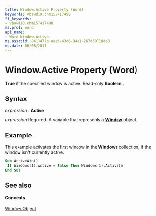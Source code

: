 ```yaml
---
title: Window.Active Property (Word)
keywords: vbawd10.chm157417498
f1_keywords:
- vbawd10.chm157417498
ms.prod: word
api_name:
- Word.Window.Active
ms.assetid: 8413477e-aee6-43c6-34e1-267a59718da3
ms.date: 06/08/2017
---
```



# Window.Active Property (Word)

 **True** if the specified window is active. Read-only **Boolean** .


## Syntax

 _expression_ . **Active**

 _expression_ Required. A variable that represents a **[Window](window-object-word.md)** object.


## Example

This example activates the first window in the  **Windows** collection, if the window isn't currently active.


```vb
Sub ActiveWin() 
 If Windows(1).Active = False Then Windows(1).Activate 
End Sub
```


## See also


#### Concepts


[Window Object](window-object-word.md)

